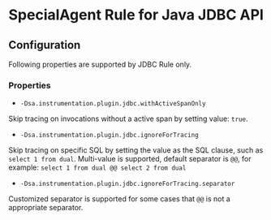 # SpecialAgent Rule for Java JDBC API

## Configuration

Following properties are supported by JDBC Rule only.

### Properties

* `-Dsa.instrumentation.plugin.jdbc.withActiveSpanOnly`

Skip tracing on invocations without a active span by setting value: `true`.

* `-Dsa.instrumentation.plugin.jdbc.ignoreForTracing`

Skip tracing on specific SQL by setting the value as the SQL clause, such as `select 1 from dual`. Multi-value is supported, default separator is `@@`, for example: `select 1 from dual @@ select 2 from dual`

* `-Dsa.instrumentation.plugin.jdbc.ignoreForTracing.separator`

Customized separator is supported for some cases that `@@` is not a appropriate separator.

